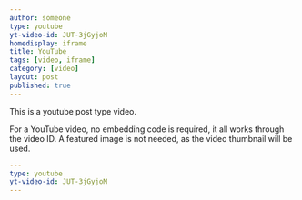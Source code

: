 ```yaml
---
author: someone
type: youtube
yt-video-id: JUT-3jGyjoM
homedisplay: iframe
title: YouTube
tags: [video, iframe]
category: [video]
layout: post
published: true
---
```

This is a youtube post type video.

For a YouTube video, no embedding code is required, it all works through the video ID. A featured image is not needed, as the video thumbnail will be used.

```yml
---
type: youtube
yt-video-id: JUT-3jGyjoM
---
```
